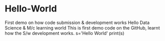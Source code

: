 # Hello-World
First demo on how code submission &amp; development works
Hello Data Science & M/c learning world
This is first demo code on the GitHub, learnt how the S/w development works.
s='Hello World'
print(s)

